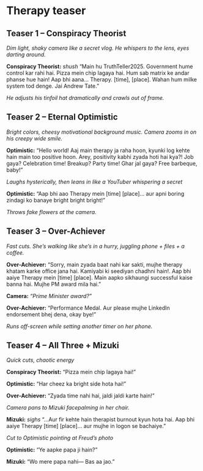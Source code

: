 # Therapy teaser

## Teaser 1 – Conspiracy Theorist

*Dim light, shaky camera like a secret vlog. He whispers to the lens, eyes darting around.*

**Conspiracy Theorist:** *shush* “Main hu TruthTeller2025. Government hume control kar rahi hai. Pizza mein chip lagaya hai. Hum sab matrix ke andar phanse hue hain! Aap bhi aana… Therapy. [time], [place]. Wahan hum milke system tod denge. Jai Andrew Tate.”

*He adjusts his tinfoil hat dramatically and crawls out of frame.*

## Teaser 2 – Eternal Optimistic

*Bright colors, cheesy motivational background music. Camera zooms in on his creepy wide smile.*

**Optimistic:** “Hello world! Aaj main therapy ja raha hoon, kyunki log kehte hain main too positive hoon. Arey, positivity kabhi zyada hoti hai kya?! Job gaya? Celebration time! Breakup? Party time! Ghar jal gaya? Free barbeque, baby!”

*Laughs hysterically, then leans in like a YouTuber whispering a secret*

**Optimistic:** “Aap bhi aao Therapy mein [time] [place]… aur apni boring zindagi ko banaye bright bright bright!”

*Throws fake flowers at the camera.*

## Teaser 3 – Over-Achiever

*Fast cuts. She’s walking like she’s in a hurry, juggling phone + files + a coffee.*

**Over-Achiever:** “Sorry, main zyada baat nahi kar sakti, mujhe therapy khatam karke office jana hai. Kamiyabi ki seediyan chadhni hain!. Aap bhi aaiye Therapy mein [time] [place]. Main aapko sikhaungi successful kaise banna hai. Mujhe PM award mila hai.”

**Camera:** *“Prime Minister award?”*

**Over-Achiever:** “Performance Medal. Aur please mujhe LinkedIn endorsement bhej dena, okay bye!”

*Runs off-screen while setting another timer on her phone.*

## Teaser 4 – All Three + Mizuki

*Quick cuts, chaotic energy*

**Conspiracy Theorist:** “Pizza mein chip lagaya hai!”

**Optimistic:** “Har cheez ka bright side hota hai!”

**Over-Achiever:** “Zyada time nahi hai, jaldi jaldi karte hain!”

*Camera pans to Mizuki facepalming in her chair.*

**Mizuki:** *sighs* “…Aur fir kehte hain therapist burnout kyun hota hai. Aap bhi aaiye Therapy [time] [place]… aur mujhe in logon se bachaiye.”

*Cut to Optimistic pointing at Freud’s photo*

**Optimistic:** “Ye aapke papa ji hain?”

**Mizuki:** “Wo mere papa nahi— Bas aa jao.”

